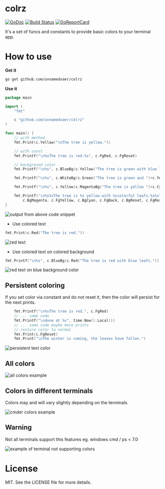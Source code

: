 colrz
==

[![GoDoc](https://godoc.org/github.com/unnamedxaer/colrz?status.svg)](https://godoc.org/github.com/unnamedxaer/colrz)
[![Build Status](https://travis-ci.org/unnamedxaer/colrz.svg)](https://travis-ci.org/unnamedxaer/colrz)
[![GoReportCard](https://goreportcard.com/badge/unnamedxaer/colrz)](https://goreportcard.com/report/unnamedxaer/colrz)

It's a set of funcs and constants to provide basic colors to your terminal app.

# How to use

**Get it**

```bash
go get github.com/unnamedxaer/colrz
```

**Use it**
```go
package main

import (
	"fmt"

	c "github.com/unnamedxaer/colrz"
)

func main() {
	// with method
	fmt.Print(c.Yellow("\nThe tree is yellow."))

	// with const
	fmt.Printf("\n%sThe tree is red.%s", c.FgRed, c.FgReset)

	// background color
	fmt.Printf("\n%s", c.BlueBg(c.Yellow("The tree is green with blue leafs.")))

	fmt.Printf("\n%s", c.WhiteBg(c.Green("The tree is green and ")+c.Yellow("yellow with white leafs.")))

	fmt.Printf("\n%s", c.Yellow(c.MagentaBg("The tree is yellow ")+c.CyanBg(" with colorful leafs.")))

	fmt.Printf("\n%s%sThe tree is %s yellow with %scolorful leafs.%s%s",
		c.BgMagenta, c.FgYellow, c.BgCyan, c.FgBack, c.BgReset, c.FgReset)
}
```

![output from above code snippet](/../../../../unnamedxaer/assets/blob/main/images/example.png)

* Use colored text
```go
fmt.Print(c.Red("The tree is red."))
```
![red text](https://example.com/img1.png)

* Use colored text on colored background
```go
fmt.Printf("\n%s", c.BlueBg(c.Red("The tree is red with blue leafs.")))
```

![red text on blue background color](/../../../../unnamedxaer/assets/blob/main/images/red_text_blue_bg.png)

## Persistent coloring

If you set color via constant and do not reset it, 
then the color will persist for the next prints.

```go
	fmt.Printf("\n%sThe tree is red.", c.FgRed)
	// ... some code
	fmt.Printf("\ndone at %v", time.Now().Local())
	// ... some code maybe more prints
	// restore color to normal
	fmt.Print(c.FgReset)
	fmt.Print("\nThe winter is coming, the leaves have fallen.")
```

![persistent text color](/../../../../unnamedxaer/assets/blob/main/images/persistent_color.png)

## All colors

![all colors example](/../../../../unnamedxaer/assets/blob/main/images/all_colors.png)

## Colors in different terminals

Colors may and will vary slightly depending on the terminals.

![cmder colors example](/../../../../unnamedxaer/assets/blob/main/images/example_cmder.png)

## Warning
Not all terminals support this features eg. windows cmd / ps < 7.0

![example of terminal not supporting colors](/../../../../unnamedxaer/assets/blob/main/images/unsupported_terminal.png)

# License

MIT. See the LICENSE file for more details.